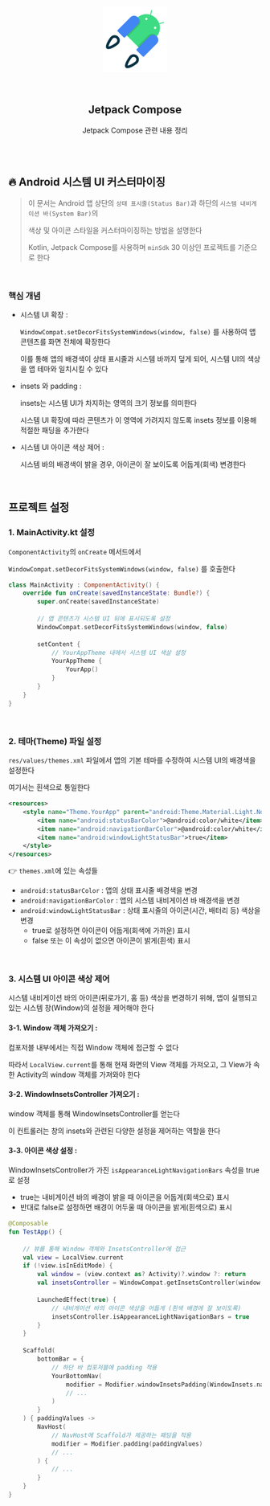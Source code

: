 <div align="center">
  <p>
    <img src="../README.assets/jetpack-hero.png">
  </p>
  <br>
  <h2>Jetpack Compose</h2>
  <p>Jetpack Compose 관련 내용 정리</p>
  <br>
  <br>
</div>




## 🔥 Android 시스템 UI 커스터마이징

> 이 문서는 Android 앱 상단의 `상태 표시줄(Status Bar)`과 하단의 `시스템 내비게이션 바(System Bar)`의
>
> 색상 및 아이콘 스타일을 커스터마이징하는 방법을 설명한다
>
> Kotlin, Jetpack Compose를 사용하며 `minSdk` 30 이상인 프로젝트를 기준으로 한다

<br>

### 핵심 개념

- 시스템 UI 확장 : 

  `WindowCompat.setDecorFitsSystemWindows(window, false)` 를 사용하여 앱 콘텐츠를 화면 전체에 확장한다

  이를 통해 앱의 배경색이 상태 표시줄과 시스템 바까지 덮게 되어, 시스템 UI의 색상을 앱 테마와 일치시킬 수 있다

- insets 와 padding :

  insets는 시스템 UI가 차지하는 영역의 크기 정보를 의미한다

  시스템 UI 확장에 따라 콘텐츠가 이 영역에 가려지지 않도록 insets 정보를 이용해 적절한 패딩을 추가한다

- 시스템 UI 아이콘 색상 제어 :

  시스템 바의 배경색이 밝을 경우, 아이콘이 잘 보이도록 어둡게(회색) 변경한다

<br>

## 프로젝트 설정

### 1. MainActivity.kt 설정

`ComponentActivity`의 `onCreate` 메서드에서

`WindowCompat.setDecorFitsSystemWindows(window, false)` 를 호출한다

```kotlin
class MainActivity : ComponentActivity() {
    override fun onCreate(savedInstanceState: Bundle?) {
        super.onCreate(savedInstanceState)

        // 앱 콘텐츠가 시스템 UI 뒤에 표시되도록 설정
        WindowCompat.setDecorFitsSystemWindows(window, false)

        setContent {
            // YourAppTheme 내에서 시스템 UI 색살 설정
            YourAppTheme {
                YourApp()
            }
        }
    }
}
```

<br>

### 2. 테마(Theme) 파일 설정

`res/values/themes.xml` 파일에서 앱의 기본 테마를 수정하여 시스템 UI의 배경색을 설정한다

여기서는 흰색으로 통일한다

```xml
<resources>
    <style name="Theme.YourApp" parent="android:Theme.Material.Light.NoActionBar">
        <item name="android:statusBarColor">@android:color/white</item>
        <item name="android:navigationBarColor">@android:color/white</item>
        <item name="android:windowLightStatusBar">true</item>
    </style>
</resources>
```

👉 `themes.xml`에 있는 속성들

- `android:statusBarColor` : 앱의 상태 표시줄 배경색을 변경
- `android:navigationBarColor` : 앱의 시스템 내비게이션 바 배경색을 변경
- `android:windowLightStatusBar` : 상태 표시줄의 아이콘(시간, 배터리 등) 색상을 변경
  - true로 설정하면 아이콘이 어둡게(회색에 가까운) 표시
  - false 또는 이 속성이 없으면 아이콘이 밝게(흰색) 표시

<br>

### 3. 시스템 UI 아이콘 색상 제어

시스템 내비게이션 바의 아이콘(뒤로가기, 홈 등) 색상을 변경하기 위해, 앱이 실행되고 있는 시스템 창(Window)의 설정을 제어해야 한다

#### 3-1. Window 객체 가져오기 :

컴포저블 내부에서는 직접 Window 객체에 접근할 수 없다

따라서 `LocalView.current`를 통해 현재 화면의 View 객체를 가져오고, 그 View가 속한 Activity의 window 객체를 가져와야 한다

#### 3-2. WindowInsetsController 가져오기 :

window 객체를 통해 WindowInsetsController를 얻는다

이 컨트롤러는 창의 insets와 관련된 다양한 설정을 제어하는 역할을 한다

#### 3-3. 아이콘 색상 설정 :

WindowInsetsController가 가진 `isAppearanceLightNavigationBars` 속성을 true로 설정

- true는 내비게이션 바의 배경이 밝을 때 아이콘을 어둡게(회색으로) 표시
- 반대로 false로 설정하면 배경이 어두울 때 아이콘을 밝게(흰색으로) 표시

```kotlin
@Composable
fun TestApp() {
  
    // 뷰를 통해 Window 객체와 InsetsController에 접근
    val view = LocalView.current
    if (!view.isInEditMode) {
        val window = (view.context as? Activity)?.window ?: return
        val insetsController = WindowCompat.getInsetsController(window, view)

        LaunchedEffect(true) {
            // 내비게이션 바의 아이콘 색상을 어둡게 (흰색 배경에 잘 보이도록)
            insetsController.isAppearanceLightNavigationBars = true
        }
    }

    Scaffold(
        bottomBar = {
            // 하단 바 컴포저블에 padding 적용
            YourBottomNav(
                modifier = Modifier.windowInsetsPadding(WindowInsets.navigationBars)
                // ...
            )
        }
    ) { paddingValues ->
        NavHost(
            // NavHost에 Scaffold가 제공하는 패딩을 적용
            modifier = Modifier.padding(paddingValues)
            // ...
        ) {
            // ...
        }
    }
}
```
